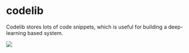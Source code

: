# codelib
Codelib stores lots of code snippets, which is useful for building a deep-learning based system.

![](imgs/fig.png)
